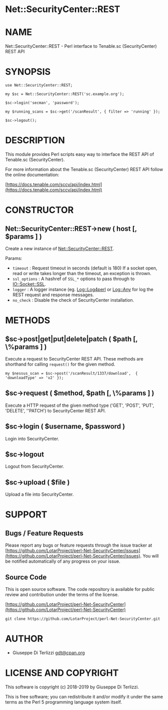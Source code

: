 # Net::SecurityCenter::REST
# NAME

Net::SecurityCenter::REST - Perl interface to Tenable.sc (SecurityCenter) REST API

# SYNOPSIS

    use Net::SecurityCenter::REST;

    my $sc = Net::SecurityCenter::REST('sc.example.org');

    $sc->login('secman', 'password');

    my $running_scans = $sc->get('/scanResult', { filter => 'running' });

    $sc->logout();

# DESCRIPTION

This module provides Perl scripts easy way to interface the REST API of Tenable.sc
(SecurityCenter).

For more information about the Tenable.sc (SecurityCenter) REST API follow the online documentation:

[https://docs.tenable.com/sccv/api/index.html](https://docs.tenable.com/sccv/api/index.html)

# CONSTRUCTOR

## Net::SecurityCenter::REST->new ( host \[, $params \] )

Create a new instance of [Net::SecurityCenter::REST](Net-SecurityCenter-REST.md).

Params:

- `timeout` : Request timeout in seconds (default is 180) If a socket open,
read or write takes longer than the timeout, an exception is thrown.
- `ssl_options` : A hashref of `SSL_*` options to pass through to [IO::Socket::SSL](https://metacpan.org/pod/IO::Socket::SSL).
- `logger` : A logger instance (eg. [Log::Log4perl](https://metacpan.org/pod/Log::Log4perl) or [Log::Any](https://metacpan.org/pod/Log::Any) for log
the REST request and response messages.
- `no_check` : Disable the check of SecurityCenter installation.

# METHODS

## $sc->post|get|put|delete|patch ( $path \[, \\%params \] )

Execute a request to SecurityCenter REST API. These methods are shorthand for
calling `request()` for the given method.

    my $nessus_scan = $sc->post('/scanResult/1337/download',  { 'downloadType' => 'v2' });

## $sc->request ( $method, $path \[, \\%params \] )

Execute a HTTP request of the given method type ('GET', 'POST', 'PUT', 'DELETE',
''PATCH') to SecurityCenter REST API.

## $sc->login ( $username, $password )

Login into SecurityCenter.

## $sc->logout

Logout from SecurityCenter.

## $sc->upload ( $file )

Upload a file into SecurityCenter.

# SUPPORT

## Bugs / Feature Requests

Please report any bugs or feature requests through the issue tracker
at [https://github.com/LotarProject/perl-Net-SecurityCenter/issues](https://github.com/LotarProject/perl-Net-SecurityCenter/issues).
You will be notified automatically of any progress on your issue.

## Source Code

This is open source software.  The code repository is available for
public review and contribution under the terms of the license.

[https://github.com/LotarProject/perl-Net-SecurityCenter](https://github.com/LotarProject/perl-Net-SecurityCenter)

    git clone https://github.com/LotarProject/perl-Net-SecurityCenter.git

# AUTHOR

- Giuseppe Di Terlizzi <gdt@cpan.org>

# LICENSE AND COPYRIGHT

This software is copyright (c) 2018-2019 by Giuseppe Di Terlizzi.

This is free software; you can redistribute it and/or modify it under
the same terms as the Perl 5 programming language system itself.
